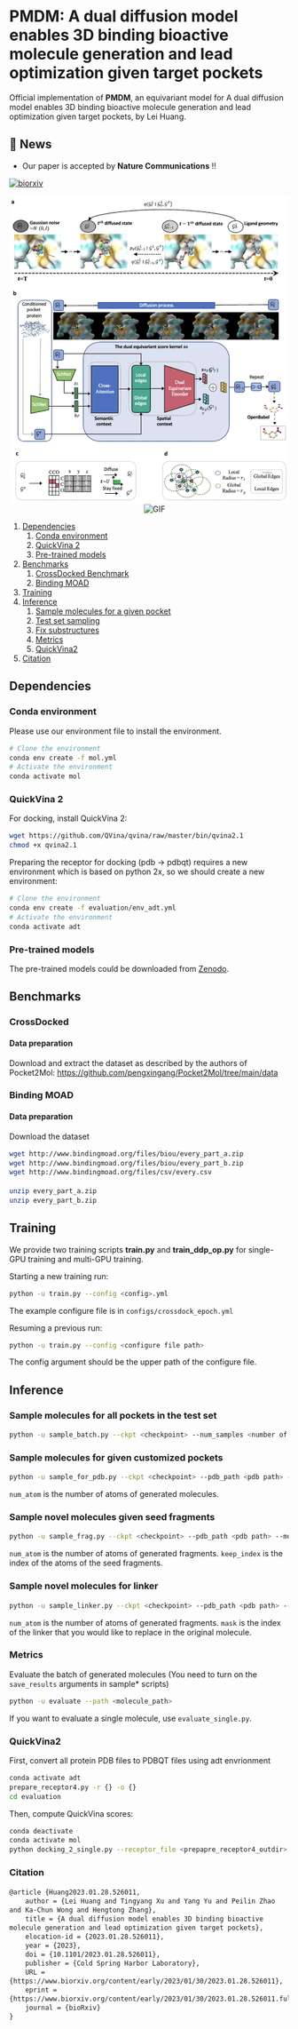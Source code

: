 # PMDM: A dual diffusion model enables 3D binding bioactive molecule generation and lead optimization given target pockets

Official implementation of **PMDM**, an equivariant model for A dual diffusion model enables 3D binding bioactive molecule generation and lead optimization given target pockets, by Lei Huang.

## 📢 News

- Our paper is accepted by **Nature Communications** !!

[![biorxiv](https://img.shields.io/badge/biorxiv-526011-AE353A.svg)](https://www.biorxiv.org/content/10.1101/2023.01.28.526011v1.abstract)

<div  align="center">  
<img src="img/model.png" width="600",style="float: left;">
<img src="img/traj.gif" alt="GIF" width="200" style="margin-left: 20px;">
</div>

1. [Dependencies](#dependencies)
   1. [Conda environment](#conda-environment)
   2. [QuickVina 2](#quickvina-2)
   3. [Pre-trained models](#pre-trained-models)
2. [Benchmarks](#benchmarks)
   1. [CrossDocked Benchmark](#crossdocked)
   2. [Binding MOAD](#binding-moad)
4. [Training](#training)
5. [Inference](#inference)
   1. [Sample molecules for a given pocket](#sample-molecules-for-a-given-pocket)
   2. [Test set sampling](#sample-molecules-for-all-pockets-in-the-test-set)
   3. [Fix substructures](#fix-substructures)
   4. [Metrics](#metrics)
   5. [QuickVina2](#quickvina2)
6. [Citation](#citation)

## Dependencies

### Conda environment
Please use our environment file to install the environment.
```bash
# Clone the environment
conda env create -f mol.yml
# Activate the environment
conda activate mol
```
### QuickVina 2
For docking, install QuickVina 2:

```bash
wget https://github.com/QVina/qvina/raw/master/bin/qvina2.1
chmod +x qvina2.1
```

Preparing the receptor for docking (pdb -> pdbqt) requires a new environment which is based on python 2x, so we should create a new environment:
```bash
# Clone the environment
conda env create -f evaluation/env_adt.yml
# Activate the environment
conda activate adt
```
### Pre-trained models
The pre-trained models could be downloaded from [Zenodo](https://zenodo.org/record/8183747).

## Benchmarks
### CrossDocked

#### Data preparation
Download and extract the dataset as described by the authors of Pocket2Mol: https://github.com/pengxingang/Pocket2Mol/tree/main/data

### Binding MOAD
#### Data preparation
Download the dataset
```bash
wget http://www.bindingmoad.org/files/biou/every_part_a.zip
wget http://www.bindingmoad.org/files/biou/every_part_b.zip
wget http://www.bindingmoad.org/files/csv/every.csv

unzip every_part_a.zip
unzip every_part_b.zip
```

## Training
We provide two training scripts **train.py** and **train_ddp_op.py** for single-GPU training and multi-GPU training.

Starting a new training run:
```bash
python -u train.py --config <config>.yml
```
The example configure file is in `configs/crossdock_epoch.yml`

Resuming a previous run:
```bash
python -u train.py --config <configure file path>
```
The config argument should be the upper path of the configure file.

## Inference
### Sample molecules for all pockets in the test set
```bash
python -u sample_batch.py --ckpt <checkpoint> --num_samples <number of samples> --sampling_type generalized
```

### Sample molecules for given customized pockets
```bash
python -u sample_for_pdb.py --ckpt <checkpoint> --pdb_path <pdb path> --num_atom <num atom> --num_samples <number of samples> --sampling_type generalized
```
`num_atom` is the number of atoms of generated molecules.

### Sample novel molecules given seed fragments
```bash
python -u sample_frag.py --ckpt <checkpoint> --pdb_path <pdb path> --mol_file <mole file> --keep_index <seed fragments index> --num_atom <num atom> --num_samples <number of samples> --sampling_type generalized
```
`num_atom` is the number of atoms of generated fragments. `keep_index` is the index of the atoms of the seed fragments.

### Sample novel molecules for linker 
```bash
python -u sample_linker.py --ckpt <checkpoint> --pdb_path <pdb path> --mol_file <mole file> --keep_index <seed fragments index> --num_atom <num atom> --num_samples <number of samples> --sampling_type generalized
```
`num_atom` is the number of atoms of generated fragments. `mask` is the index of the linker that you would like to replace in the original molecule.

### Metrics
Evaluate the batch of generated molecules (You need to turn on the `save_results` arguments in sample* scripts)
```bash
python -u evaluate --path <molecule_path>
```

If you want to evaluate a single molecule, use `evaluate_single.py`.

### QuickVina2
First, convert all protein PDB files to PDBQT files using adt envrionment
```bash
conda activate adt
prepare_receptor4.py -r {} -o {}
cd evaluation
```
Then, compute QuickVina scores:
```bash
conda deactivate
conda activate mol
python docking_2_single.py --receptor_file <prepapre_receptor4_outdir> --sdf_file <sdf file> --out_dir <qvina_outdir>
```

### Citation
```
@article {Huang2023.01.28.526011,
	author = {Lei Huang and Tingyang Xu and Yang Yu and Peilin Zhao and Ka-Chun Wong and Hengtong Zhang},
	title = {A dual diffusion model enables 3D binding bioactive molecule generation and lead optimization given target pockets},
	elocation-id = {2023.01.28.526011},
	year = {2023},
	doi = {10.1101/2023.01.28.526011},
	publisher = {Cold Spring Harbor Laboratory},
	URL = {https://www.biorxiv.org/content/early/2023/01/30/2023.01.28.526011},
	eprint = {https://www.biorxiv.org/content/early/2023/01/30/2023.01.28.526011.full.pdf},
	journal = {bioRxiv}
}
```




